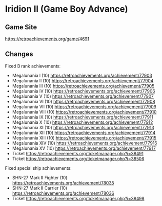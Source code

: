 # Iridion II (Game Boy Advance)

## Game Site
https://retroachievements.org/game/4691

## Changes
Fixed B rank achievements:
* Megalunania I (10) https://retroachievements.org/achievement/77903
* Megalunania II (10) https://retroachievements.org/achievement/77904
* Megalunania III (10) https://retroachievements.org/achievement/77905
* Megalunania IV (10) https://retroachievements.org/achievement/77906
* Megalunania V (10) https://retroachievements.org/achievement/77907
* Megalunania VI (10) https://retroachievements.org/achievement/77908
* Megalunania VII (10) https://retroachievements.org/achievement/77909
* Megalunania VIII (10) https://retroachievements.org/achievement/77910
* Megalunania IX (10) https://retroachievements.org/achievement/77911
* Megalunania X (10) https://retroachievements.org/achievement/77912
* Megalunania XI (10) https://retroachievements.org/achievement/77913
* Megalunania XII (10) https://retroachievements.org/achievement/77914
* Megalunania XIII (10) https://retroachievements.org/achievement/77915
* Megalunania XIV (10) https://retroachievements.org/achievement/77916
* Megalunania XV (10) https://retroachievements.org/achievement/77917
* Ticket https://retroachievements.org/ticketmanager.php?i=38491
* Ticket https://retroachievements.org/ticketmanager.php?i=38506

Fixed special ship achievements:
* SHN-27 Mark II Fighter (10) https://retroachievements.org/achievement/78035
* SHN-27 Mark II Carrier (10) https://retroachievements.org/achievement/78036
* Ticket https://retroachievements.org/ticketmanager.php?i=38498